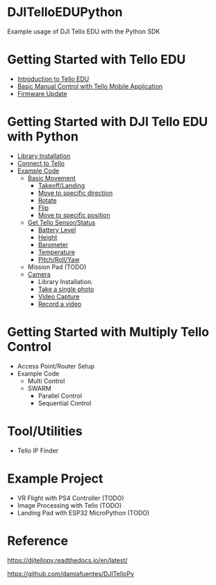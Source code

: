 # DJITelloEDUPython

Example usage of DJI Tello EDU with the Python SDK

# Getting Started with Tello EDU

- [Introduction to Tello EDU](https://github.com/PerfecXX/DJITelloEDUPython/blob/main/doc/00_Introduction_to_TelloEDU.md)
- [Basic Manual Control with Tello Mobile Application](https://github.com/PerfecXX/DJITelloEDUPython/blob/main/doc/01_Manual_Control_with_Application.md)
- [Firmware Update](https://github.com/PerfecXX/DJITelloEDUPython/blob/main/doc/02_Firmware_Update.md)

# Getting Started with DJI Tello EDU with Python

- [Library Installation](https://github.com/PerfecXX/DJITelloEDUPython/blob/main/doc/libinstall.md)
- [Connect to Tello]()
- [Example Code](https://github.com/PerfecXX/DJITelloEDUPython/tree/main/example)
  - [Basic Movement](https://github.com/PerfecXX/DJITelloEDUPython/tree/main/example/basic%20movement)
    - [Takeoff/Landing](https://github.com/PerfecXX/DJITelloEDUPython/blob/main/example/basic%20movement/takeoff-landing.py)
    - [Move to specific direction](https://github.com/PerfecXX/DJITelloEDUPython/blob/main/example/basic%20movement/move2direction.py)
    - [Rotate](https://github.com/PerfecXX/DJITelloEDUPython/blob/main/example/basic%20movement/rotate.py)
    - [Flip](https://github.com/PerfecXX/DJITelloEDUPython/blob/main/example/basic%20movement/flip.py)
    - [Move to specific position](https://github.com/PerfecXX/DJITelloEDUPython/blob/main/example/basic%20movement/move2position.py)
  - [Get Tello Sensor/Status](https://github.com/PerfecXX/DJITelloEDUPython/tree/main/example/get%20sensor)
    - [Battery Level](https://github.com/PerfecXX/DJITelloEDUPython/blob/main/example/get%20sensor/get_battery.py)
    - [Height](https://github.com/PerfecXX/DJITelloEDUPython/blob/main/example/get%20sensor/get_height.py)
    - [Barometer](https://github.com/PerfecXX/DJITelloEDUPython/blob/main/example/get%20sensor/get_barometer.py)
    - [Temperature](https://github.com/PerfecXX/DJITelloEDUPython/blob/main/example/get%20sensor/get_temperature.py)
    - [Pitch/Roll/Yaw](https://github.com/PerfecXX/DJITelloEDUPython/blob/main/example/get%20sensor/get_rollpitchyaw.py)
  - Mission Pad (TODO)
  - [Camera](https://github.com/PerfecXX/DJITelloEDUPython/tree/main/example/camera)
    - Library Installation.
    - [Take a single photo](https://github.com/PerfecXX/DJITelloEDUPython/blob/main/example/camera/photo_single.py)
    - [Video Capture](https://github.com/PerfecXX/DJITelloEDUPython/blob/main/example/camera/video_capture.py)
    - [Record a video](https://github.com/PerfecXX/DJITelloEDUPython/blob/main/example/camera/video_recording.py)
  
# Getting Started with Multiply Tello Control
- Access Point/Router Setup
- Example Code
  - Multi Control
  - SWARM
    - Parallel Control
    - Sequential Control

# Tool/Utilities
- Tello IP Finder

# Example Project
- VR Flight with PS4 Controller (TODO)
- Image Processing with Tello (TODO)
- Landing Pad with ESP32 MicroPython (TODO)

# Reference

https://djitellopy.readthedocs.io/en/latest/

https://github.com/damiafuentes/DJITelloPy
